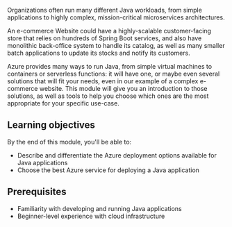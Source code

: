Organizations often run many different Java workloads, from simple applications to highly complex, mission-critical microservices architectures.

An e-commerce Website could have a highly-scalable customer-facing store that relies on hundreds of Spring Boot services, and also have monolithic back-office system to handle its catalog, as well as many smaller batch applications to update its stocks and notify its customers.

Azure provides many ways to run Java, from simple virtual machines to containers or serverless functions: it will have one, or maybe even several solutions that will fit your needs, even in our example of a complex e-commerce website. This module will give you an introduction to those solutions, as well as tools to help you choose which ones are the most appropriate for your specific use-case.

## Learning objectives

By the end of this module, you'll be able to:

- Describe and differentiate the Azure deployment options available for Java applications
- Choose the best Azure service for deploying a Java application

## Prerequisites

- Familiarity with developing and running Java applications
- Beginner-level experience with cloud infrastructure
